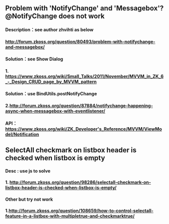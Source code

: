 Problem with 'NotifyChange' and 'Messagebox'?@NotifyChange does not work
-------------------------------------------------------------------------
#### Description：see author zhvihti as below
#### http://forum.zkoss.org/question/80493/problem-with-notifychange-and-messagebox/
#### Solution：see Show Dialog 
#### 1. https://www.zkoss.org/wiki/Small_Talks/2011/November/MVVM_in_ZK_6_-_Design_CRUD_page_by_MVVM_pattern
#### Solution：use BindUtils.postNotifyChange
#### 2.http://forum.zkoss.org/question/87884/notifychange-happening-async-when-messagebox-with-eventlistener/
#### API：https://www.zkoss.org/wiki/ZK_Developer's_Reference/MVVM/ViewModel/Notification

SelectAll checkmark on listbox header is checked when listbox is empty
-------------------------------------------------------------------------
#### Desc : use js to solve
#### 1. http://forum.zkoss.org/question/98286/selectall-checkmark-on-listbox-header-is-checked-when-listbox-is-empty/
#### Other but try not work
#### 1.http://forum.zkoss.org/question/108659/how-to-control-selectall-feature-in-a-listbox-with-multipletrue-and-checkmarktrue/

